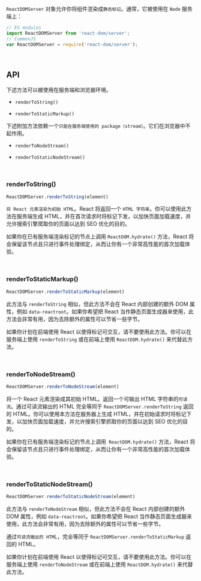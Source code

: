 `ReactDOMServer` 对象允许你将组件渲染成`静态标记`。通常，它被使用在 `Node` 服务端上：

~~~js
// ES modules
import ReactDOMServer from 'react-dom/server';
// CommonJS
var ReactDOMServer = require('react-dom/server');
~~~

<br/>

## API

下述方法可以被使用在服务端和浏览器环境。

* `renderToString()`

* `renderToStaticMarkup()`

下述附加方法依赖一个`只能在服务端使用的 package（stream）`。它们在浏览器中不起作用。

* `renderToNodeStream()`

* `renderToStaticNodeStream()`

<br/>

### renderToString()

~~~js
ReactDOMServer.renderToString(element)
~~~

`将 React 元素渲染为初始 HTML`。React 将返回一个 `HTML 字符串`。你可以使用此方法在服务端生成 HTML，并在首次请求时将标记下发，以加快页面加载速度，并允许搜索引擎爬取你的页面以达到 SEO 优化的目的。

如果你在已有服务端渲染标记的节点上调用 `ReactDOM.hydrate()` 方法，React 将会保留该节点且只进行事件处理绑定，从而让你有一个非常高性能的首次加载体验。


<br/>

### renderToStaticMarkup()

~~~js
ReactDOMServer.renderToStaticMarkup(element)
~~~

此方法与 `renderToString` 相似，但此方法不会在 React 内部创建的额外 DOM 属性，例如 `data-reactroot`。如果你希望把 React 当作静态页面生成器来使用，此方法会非常有用，因为去除额外的属性可以节省一些字节。

如果你计划在前端使用 React 以使得标记可交互，请不要使用此方法。你可以在服务端上使用 `renderToString` 或在前端上使用 `ReactDOM.hydrate()` 来代替此方法。

<br/>

### renderToNodeStream()

~~~js
ReactDOMServer.renderToNodeStream(element)
~~~

将一个 React 元素渲染成其初始 HTML。返回一个可输出 HTML 字符串的`可读流`。通过可读流输出的 HTML 完全等同于 `ReactDOMServer.renderToString` 返回的 HTML。你可以使用本方法在服务器上生成 HTML，并在初始请求时将标记下发，以加快页面加载速度，并允许搜索引擎抓取你的页面以达到 SEO 优化的目的。

如果你在已有服务端渲染标记的节点上调用` ReactDOM.hydrate()` 方法，React 将会保留该节点且只进行事件处理绑定，从而让你有一个非常高性能的首次加载体验。

<br/>

### renderToStaticNodeStream()

~~~js
ReactDOMServer.renderToStaticNodeStream(element)
~~~

此方法与 `renderToNodeStream` 相似，但此方法不会在 React 内部创建的额外 DOM 属性，例如 `data-reactroot`。如果你希望把 React 当作静态页面生成器来使用，此方法会非常有用，因为去除额外的属性可以节省一些字节。

通过`可读流输出的 HTM`L，完全等同于 `ReactDOMServer.renderToStaticMarkup` 返回的 HTML。


如果你计划在前端使用 React 以使得标记可交互，请不要使用此方法。你可以在服务端上使用 `renderToNodeStream` 或在前端上使用 `ReactDOM.hydrate()` 来代替此方法。

